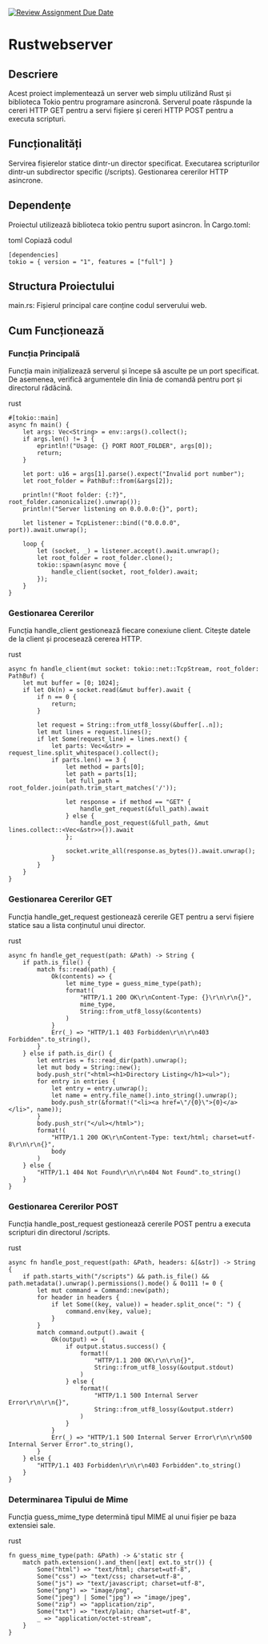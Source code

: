 [![Review Assignment Due Date](https://classroom.github.com/assets/deadline-readme-button-24ddc0f5d75046c5622901739e7c5dd533143b0c8e959d652212380cedb1ea36.svg)](https://classroom.github.com/a/TXciPqtn)
# Rustwebserver

## Descriere
Acest proiect implementează un server web simplu utilizând Rust și biblioteca Tokio pentru programare asincronă. Serverul poate răspunde la cereri HTTP GET pentru a servi fișiere și cereri HTTP POST pentru a executa scripturi.

## Funcționalități
Servirea fișierelor statice dintr-un director specificat.
Executarea scripturilor dintr-un subdirector specific (/scripts).
Gestionarea cererilor HTTP asincrone.
## Dependențe
Proiectul utilizează biblioteca tokio pentru suport asincron. În Cargo.toml:

toml
Copiază codul
```
[dependencies]
tokio = { version = "1", features = ["full"] }
```
## Structura Proiectului
main.rs: Fișierul principal care conține codul serverului web.

## Cum Funcționează
### Funcția Principală
Funcția main inițializează serverul și începe să asculte pe un port specificat. De asemenea, verifică argumentele din linia de comandă pentru port și directorul rădăcină.

rust
```
#[tokio::main]
async fn main() {
    let args: Vec<String> = env::args().collect();
    if args.len() != 3 {
        eprintln!("Usage: {} PORT ROOT_FOLDER", args[0]);
        return;
    }

    let port: u16 = args[1].parse().expect("Invalid port number");
    let root_folder = PathBuf::from(&args[2]);

    println!("Root folder: {:?}", root_folder.canonicalize().unwrap());
    println!("Server listening on 0.0.0.0:{}", port);

    let listener = TcpListener::bind(("0.0.0.0", port)).await.unwrap();

    loop {
        let (socket, _) = listener.accept().await.unwrap();
        let root_folder = root_folder.clone();
        tokio::spawn(async move {
            handle_client(socket, root_folder).await;
        });
    }
}
```
### Gestionarea Cererilor
Funcția handle_client gestionează fiecare conexiune client. Citește datele de la client și procesează cererea HTTP.

rust
```
async fn handle_client(mut socket: tokio::net::TcpStream, root_folder: PathBuf) {
    let mut buffer = [0; 1024];
    if let Ok(n) = socket.read(&mut buffer).await {
        if n == 0 {
            return;
        }

        let request = String::from_utf8_lossy(&buffer[..n]);
        let mut lines = request.lines();
        if let Some(request_line) = lines.next() {
            let parts: Vec<&str> = request_line.split_whitespace().collect();
            if parts.len() == 3 {
                let method = parts[0];
                let path = parts[1];
                let full_path = root_folder.join(path.trim_start_matches('/'));

                let response = if method == "GET" {
                    handle_get_request(&full_path).await
                } else {
                    handle_post_request(&full_path, &mut lines.collect::<Vec<&str>>()).await
                };

                socket.write_all(response.as_bytes()).await.unwrap();
            }
        }
    }
}
```
### Gestionarea Cererilor GET
Funcția handle_get_request gestionează cererile GET pentru a servi fișiere statice sau a lista conținutul unui director.

rust
```
async fn handle_get_request(path: &Path) -> String {
    if path.is_file() {
        match fs::read(path) {
            Ok(contents) => {
                let mime_type = guess_mime_type(path);
                format!(
                    "HTTP/1.1 200 OK\r\nContent-Type: {}\r\n\r\n{}",
                    mime_type,
                    String::from_utf8_lossy(&contents)
                )
            }
            Err(_) => "HTTP/1.1 403 Forbidden\r\n\r\n403 Forbidden".to_string(),
        }
    } else if path.is_dir() {
        let entries = fs::read_dir(path).unwrap();
        let mut body = String::new();
        body.push_str("<html><h1>Directory Listing</h1><ul>");
        for entry in entries {
            let entry = entry.unwrap();
            let name = entry.file_name().into_string().unwrap();
            body.push_str(&format!("<li><a href=\"/{0}\">{0}</a></li>", name));
        }
        body.push_str("</ul></html>");
        format!(
            "HTTP/1.1 200 OK\r\nContent-Type: text/html; charset=utf-8\r\n\r\n{}",
            body
        )
    } else {
        "HTTP/1.1 404 Not Found\r\n\r\n404 Not Found".to_string()
    }
}
```
### Gestionarea Cererilor POST
Funcția handle_post_request gestionează cererile POST pentru a executa scripturi din directorul /scripts.

rust
```
async fn handle_post_request(path: &Path, headers: &[&str]) -> String {
    if path.starts_with("/scripts") && path.is_file() && path.metadata().unwrap().permissions().mode() & 0o111 != 0 {
        let mut command = Command::new(path);
        for header in headers {
            if let Some((key, value)) = header.split_once(": ") {
                command.env(key, value);
            }
        }
        match command.output().await {
            Ok(output) => {
                if output.status.success() {
                    format!(
                        "HTTP/1.1 200 OK\r\n\r\n{}",
                        String::from_utf8_lossy(&output.stdout)
                    )
                } else {
                    format!(
                        "HTTP/1.1 500 Internal Server Error\r\n\r\n{}",
                        String::from_utf8_lossy(&output.stderr)
                    )
                }
            }
            Err(_) => "HTTP/1.1 500 Internal Server Error\r\n\r\n500 Internal Server Error".to_string(),
        }
    } else {
        "HTTP/1.1 403 Forbidden\r\n\r\n403 Forbidden".to_string()
    }
}
```
### Determinarea Tipului de Mime
Funcția guess_mime_type determină tipul MIME al unui fișier pe baza extensiei sale.

rust
```
fn guess_mime_type(path: &Path) -> &'static str {
    match path.extension().and_then(|ext| ext.to_str()) {
        Some("html") => "text/html; charset=utf-8",
        Some("css") => "text/css; charset=utf-8",
        Some("js") => "text/javascript; charset=utf-8",
        Some("png") => "image/png",
        Some("jpeg") | Some("jpg") => "image/jpeg",
        Some("zip") => "application/zip",
        Some("txt") => "text/plain; charset=utf-8",
        _ => "application/octet-stream",
    }
}
```